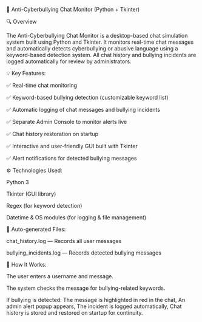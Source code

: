 🧠 Anti-Cyberbullying Chat Monitor (Python + Tkinter)

🔍 Overview

The Anti-Cyberbullying Chat Monitor is a desktop-based chat simulation system built using Python and Tkinter.
It monitors real-time chat messages and automatically detects cyberbullying or abusive language using a keyword-based detection system.
All chat history and bullying incidents are logged automatically for review by administrators.

💡 Key Features:

✅ Real-time chat monitoring

✅ Keyword-based bullying detection (customizable keyword list)

✅ Automatic logging of chat messages and bullying incidents

✅ Separate Admin Console to monitor alerts live

✅ Chat history restoration on startup

✅ Interactive and user-friendly GUI built with Tkinter

✅ Alert notifications for detected bullying messages

⚙️ Technologies Used:

Python 3

Tkinter (GUI library)

Regex (for keyword detection)

Datetime & OS modules (for logging & file management)

📁 Auto-generated Files:

chat_history.log — Records all user messages

bullying_incidents.log — Records detected bullying messages

🚀 How It Works:

The user enters a username and message.

The system checks the message for bullying-related keywords.

If bullying is detected:
The message is highlighted in red in the chat,
An admin alert popup appears,
The incident is logged automatically,
Chat history is stored and restored on startup for continuity.
